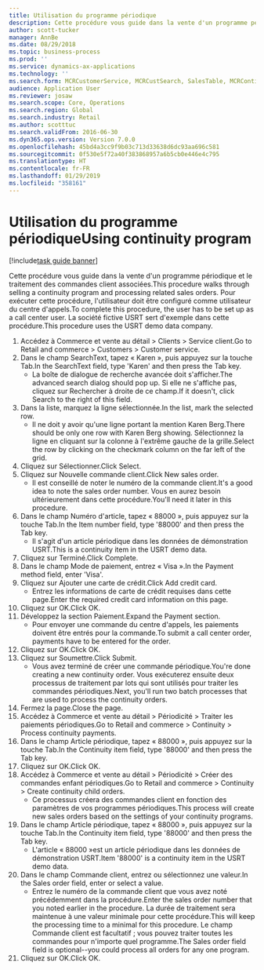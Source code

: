 ```yaml
---
title: Utilisation du programme périodique
description: Cette procédure vous guide dans la vente d'un programme périodique et le traitement des commandes client associées.
author: scott-tucker
manager: AnnBe
ms.date: 08/29/2018
ms.topic: business-process
ms.prod: ''
ms.service: dynamics-ax-applications
ms.technology: ''
ms.search.form: MCRCustomerService, MCRCustSearch, SalesTable, MCRContinuityCustInfo, MCRCustPaymLookup, CreditCardTokenization, CreditCardLookup, MCRSalesOrderRecap
audience: Application User
ms.reviewer: josaw
ms.search.scope: Core, Operations
ms.search.region: Global
ms.search.industry: Retail
ms.author: scotttuc
ms.search.validFrom: 2016-06-30
ms.dyn365.ops.version: Version 7.0.0
ms.openlocfilehash: 45bd4a3cc9f9b03c713d33638d6dc93aa696c581
ms.sourcegitcommit: 0f530e5f72a40f383868957a6b5cb0e446e4c795
ms.translationtype: HT
ms.contentlocale: fr-FR
ms.lasthandoff: 01/29/2019
ms.locfileid: "358161"
---
```

# <a name="using-continuity-program"></a><span data-ttu-id="7a9d1-103">Utilisation du programme périodique</span><span class="sxs-lookup"><span data-stu-id="7a9d1-103">Using continuity program</span></span>

[!include[task guide banner](../includes/task-guide-banner.md)]

<span data-ttu-id="7a9d1-104">Cette procédure vous guide dans la vente d'un programme périodique et le traitement des commandes client associées.</span><span class="sxs-lookup"><span data-stu-id="7a9d1-104">This procedure walks through selling a continuity program and processing related sales orders.</span></span> <span data-ttu-id="7a9d1-105">Pour exécuter cette procédure, l'utilisateur doit être configuré comme utilisateur du centre d'appels.</span><span class="sxs-lookup"><span data-stu-id="7a9d1-105">To complete this procedure, the user has to be set up as a call center user.</span></span> <span data-ttu-id="7a9d1-106">La société fictive USRT sert d'exemple dans cette procédure.</span><span class="sxs-lookup"><span data-stu-id="7a9d1-106">This procedure uses the USRT demo data company.</span></span>

1. <span data-ttu-id="7a9d1-107">Accédez à Commerce et vente au détail > Clients > Service client.</span><span class="sxs-lookup"><span data-stu-id="7a9d1-107">Go to Retail and commerce > Customers > Customer service.</span></span>
2. <span data-ttu-id="7a9d1-108">Dans le champ SearchText, tapez « Karen », puis appuyez sur la touche Tab.</span><span class="sxs-lookup"><span data-stu-id="7a9d1-108">In the SearchText field, type 'Karen' and then press the Tab key.</span></span>
    * <span data-ttu-id="7a9d1-109">La boîte de dialogue de recherche avancée doit s'afficher.</span><span class="sxs-lookup"><span data-stu-id="7a9d1-109">The advanced search dialog should pop up.</span></span> <span data-ttu-id="7a9d1-110">Si elle ne s'affiche pas, cliquez sur Rechercher à droite de ce champ.</span><span class="sxs-lookup"><span data-stu-id="7a9d1-110">If it doesn't, click Search to the right of this field.</span></span>  
3. <span data-ttu-id="7a9d1-111">Dans la liste, marquez la ligne sélectionnée.</span><span class="sxs-lookup"><span data-stu-id="7a9d1-111">In the list, mark the selected row.</span></span>
    * <span data-ttu-id="7a9d1-112">Il ne doit y avoir qu'une ligne portant la mention Karen Berg.</span><span class="sxs-lookup"><span data-stu-id="7a9d1-112">There should be only one row with Karen Berg showing.</span></span> <span data-ttu-id="7a9d1-113">Sélectionnez la ligne en cliquant sur la colonne à l'extrême gauche de la grille.</span><span class="sxs-lookup"><span data-stu-id="7a9d1-113">Select the row by clicking on the checkmark column on the far left of the grid.</span></span>  
4. <span data-ttu-id="7a9d1-114">Cliquez sur Sélectionner.</span><span class="sxs-lookup"><span data-stu-id="7a9d1-114">Click Select.</span></span>
5. <span data-ttu-id="7a9d1-115">Cliquez sur Nouvelle commande client.</span><span class="sxs-lookup"><span data-stu-id="7a9d1-115">Click New sales order.</span></span>
    * <span data-ttu-id="7a9d1-116">Il est conseillé de noter le numéro de la commande client.</span><span class="sxs-lookup"><span data-stu-id="7a9d1-116">It's a good idea to note the sales order number.</span></span> <span data-ttu-id="7a9d1-117">Vous en aurez besoin ultérieurement dans cette procédure.</span><span class="sxs-lookup"><span data-stu-id="7a9d1-117">You'll need it later in this procedure.</span></span>  
6. <span data-ttu-id="7a9d1-118">Dans le champ Numéro d'article, tapez « 88000 », puis appuyez sur la touche Tab.</span><span class="sxs-lookup"><span data-stu-id="7a9d1-118">In the Item number field, type '88000' and then press the Tab key.</span></span>
    * <span data-ttu-id="7a9d1-119">Il s'agit d'un article périodique dans les données de démonstration USRT.</span><span class="sxs-lookup"><span data-stu-id="7a9d1-119">This is a continuity item in the USRT demo data.</span></span>  
7. <span data-ttu-id="7a9d1-120">Cliquez sur Terminé.</span><span class="sxs-lookup"><span data-stu-id="7a9d1-120">Click Complete.</span></span>
8. <span data-ttu-id="7a9d1-121">Dans le champ Mode de paiement, entrez « Visa ».</span><span class="sxs-lookup"><span data-stu-id="7a9d1-121">In the Payment method field, enter 'Visa'.</span></span>
9. <span data-ttu-id="7a9d1-122">Cliquez sur Ajouter une carte de crédit.</span><span class="sxs-lookup"><span data-stu-id="7a9d1-122">Click Add credit card.</span></span>
    * <span data-ttu-id="7a9d1-123">Entrez les informations de carte de crédit requises dans cette page.</span><span class="sxs-lookup"><span data-stu-id="7a9d1-123">Enter the required credit card information on this page.</span></span>  
10. <span data-ttu-id="7a9d1-124">Cliquez sur OK.</span><span class="sxs-lookup"><span data-stu-id="7a9d1-124">Click OK.</span></span>
11. <span data-ttu-id="7a9d1-125">Développez la section Paiement.</span><span class="sxs-lookup"><span data-stu-id="7a9d1-125">Expand the Payment section.</span></span>
    * <span data-ttu-id="7a9d1-126">Pour envoyer une commande du centre d'appels, les paiements doivent être entrés pour la commande.</span><span class="sxs-lookup"><span data-stu-id="7a9d1-126">To submit a call center order, payments have to be entered for the order.</span></span>  
12. <span data-ttu-id="7a9d1-127">Cliquez sur OK.</span><span class="sxs-lookup"><span data-stu-id="7a9d1-127">Click OK.</span></span>
13. <span data-ttu-id="7a9d1-128">Cliquez sur Soumettre.</span><span class="sxs-lookup"><span data-stu-id="7a9d1-128">Click Submit.</span></span>
    * <span data-ttu-id="7a9d1-129">Vous avez terminé de créer une commande périodique.</span><span class="sxs-lookup"><span data-stu-id="7a9d1-129">You're done creating a new continuity order.</span></span> <span data-ttu-id="7a9d1-130">Vous exécuterez ensuite deux processus de traitement par lots qui sont utilisés pour traiter les commandes périodiques.</span><span class="sxs-lookup"><span data-stu-id="7a9d1-130">Next, you'll run two batch processes that are used to process the continuity orders.</span></span>  
14. <span data-ttu-id="7a9d1-131">Fermez la page.</span><span class="sxs-lookup"><span data-stu-id="7a9d1-131">Close the page.</span></span>
15. <span data-ttu-id="7a9d1-132">Accédez à Commerce et vente au détail > Périodicité > Traiter les paiements périodiques.</span><span class="sxs-lookup"><span data-stu-id="7a9d1-132">Go to Retail and commerce > Continuity > Process continuity payments.</span></span>
16. <span data-ttu-id="7a9d1-133">Dans le champ Article périodique, tapez « 88000 », puis appuyez sur la touche Tab.</span><span class="sxs-lookup"><span data-stu-id="7a9d1-133">In the Continuity item field, type '88000' and then press the Tab key.</span></span>
17. <span data-ttu-id="7a9d1-134">Cliquez sur OK.</span><span class="sxs-lookup"><span data-stu-id="7a9d1-134">Click OK.</span></span>
18. <span data-ttu-id="7a9d1-135">Accédez à Commerce et vente au détail > Périodicité > Créer des commandes enfant périodiques.</span><span class="sxs-lookup"><span data-stu-id="7a9d1-135">Go to Retail and commerce > Continuity > Create continuity child orders.</span></span>
    * <span data-ttu-id="7a9d1-136">Ce processus créera des commandes client en fonction des paramètres de vos programmes périodiques.</span><span class="sxs-lookup"><span data-stu-id="7a9d1-136">This process will create new sales orders based on the settings of your continuity programs.</span></span>  
19. <span data-ttu-id="7a9d1-137">Dans le champ Article périodique, tapez « 88000 », puis appuyez sur la touche Tab.</span><span class="sxs-lookup"><span data-stu-id="7a9d1-137">In the Continuity item field, type '88000' and then press the Tab key.</span></span>
    * <span data-ttu-id="7a9d1-138">L'article « 88000 »est un article périodique dans les données de démonstration USRT.</span><span class="sxs-lookup"><span data-stu-id="7a9d1-138">Item '88000' is a continuity item in the USRT demo data.</span></span>  
20. <span data-ttu-id="7a9d1-139">Dans le champ Commande client, entrez ou sélectionnez une valeur.</span><span class="sxs-lookup"><span data-stu-id="7a9d1-139">In the Sales order field, enter or select a value.</span></span>
    * <span data-ttu-id="7a9d1-140">Entrez le numéro de la commande client que vous avez noté précédemment dans la procédure.</span><span class="sxs-lookup"><span data-stu-id="7a9d1-140">Enter the sales order number that you noted earlier in the procedure.</span></span> <span data-ttu-id="7a9d1-141">La durée de traitement sera maintenue à une valeur minimale pour cette procédure.</span><span class="sxs-lookup"><span data-stu-id="7a9d1-141">This will keep the processing time to a minimal for this procedure.</span></span> <span data-ttu-id="7a9d1-142">Le champ Commande client est facultatif ; vous pouvez traiter toutes les commandes pour n'importe quel programme.</span><span class="sxs-lookup"><span data-stu-id="7a9d1-142">The Sales order field field is optional--you could process all orders for any one program.</span></span>  
21. <span data-ttu-id="7a9d1-143">Cliquez sur OK.</span><span class="sxs-lookup"><span data-stu-id="7a9d1-143">Click OK.</span></span>

